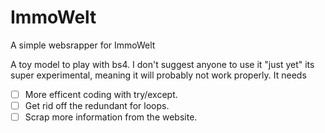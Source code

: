 # ImmoWelt
A simple websrapper for ImmoWelt


A toy model to play with bs4. I don't suggest anyone to use it "just yet" its super experimental, meaning it will probably not work properly.
It needs
- [ ] More efficent coding with try/except.
- [ ] Get rid off the redundant for loops.
- [ ] Scrap more information from the website.

